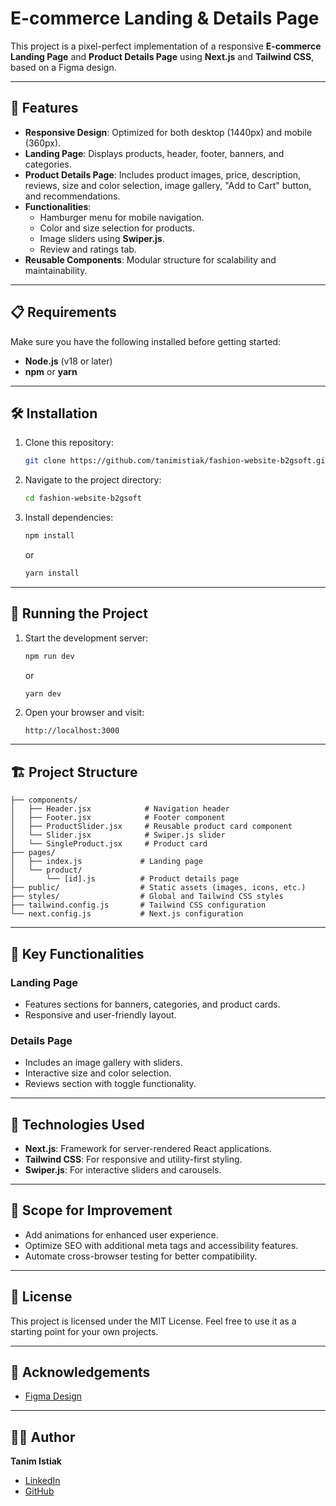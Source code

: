 # E-commerce Landing & Details Page

This project is a pixel-perfect implementation of a responsive **E-commerce Landing Page** and **Product Details Page** using **Next.js** and **Tailwind CSS**, based on a Figma design.

---

## 🚀 Features

- **Responsive Design**: Optimized for both desktop (1440px) and mobile (360px).
- **Landing Page**: Displays products, header, footer, banners, and categories.
- **Product Details Page**: Includes product images, price, description, reviews, size and color selection, image gallery, "Add to Cart" button, and recommendations.
- **Functionalities**:
  - Hamburger menu for mobile navigation.
  - Color and size selection for products.
  - Image sliders using **Swiper.js**.
  - Review and ratings tab.
- **Reusable Components**: Modular structure for scalability and maintainability.

---

## 📋 Requirements

Make sure you have the following installed before getting started:

- **Node.js** (v18 or later)
- **npm** or **yarn**

---

## 🛠️ Installation

1. Clone this repository:

   ```bash
   git clone https://github.com/tanimistiak/fashion-website-b2gsoft.git
   ```

2. Navigate to the project directory:

   ```bash
   cd fashion-website-b2gsoft
   ```

3. Install dependencies:
   ```bash
   npm install
   ```
   or
   ```bash
   yarn install
   ```

---

## 🚀 Running the Project

1. Start the development server:

   ```bash
   npm run dev
   ```

   or

   ```bash
   yarn dev
   ```

2. Open your browser and visit:
   ```
   http://localhost:3000
   ```

---

## 🏗️ Project Structure

```plaintext
├── components/
│   ├── Header.jsx            # Navigation header
│   ├── Footer.jsx            # Footer component
│   ├── ProductSlider.jsx     # Reusable product card component
│   └── Slider.jsx            # Swiper.js slider
│   └── SingleProduct.jsx     # Product card
├── pages/
│   ├── index.js             # Landing page
│   └── product/
│       └── [id].js          # Product details page
├── public/                  # Static assets (images, icons, etc.)
├── styles/                  # Global and Tailwind CSS styles
├── tailwind.config.js       # Tailwind CSS configuration
└── next.config.js           # Next.js configuration
```

---

## 🌟 Key Functionalities

### **Landing Page**

- Features sections for banners, categories, and product cards.
- Responsive and user-friendly layout.

### **Details Page**

- Includes an image gallery with sliders.
- Interactive size and color selection.
- Reviews section with toggle functionality.

---

## 🔧 Technologies Used

- **Next.js**: Framework for server-rendered React applications.
- **Tailwind CSS**: For responsive and utility-first styling.
- **Swiper.js**: For interactive sliders and carousels.

---

## 🌈 Scope for Improvement

- Add animations for enhanced user experience.
- Optimize SEO with additional meta tags and accessibility features.
- Automate cross-browser testing for better compatibility.

---

## 📄 License

This project is licensed under the MIT License. Feel free to use it as a starting point for your own projects.

---

## 🤝 Acknowledgements

- [Figma Design](https://www.figma.com/design/IeMowxQBeykcHMYKhWwa6a/fashion-Website-UI?node-id=0-1&t=Fc3qfVtzuEs11xfS-1)

---

## 👨‍💻 Author

**Tanim Istiak**

- [LinkedIn](https://www.linkedin.com/in/tanim-istiak/)
- [GitHub](https://github.com/your-username/)

```

```
